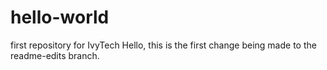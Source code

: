 # hello-world
first repository for IvyTech
Hello, this is the first change being made to the readme-edits branch.
